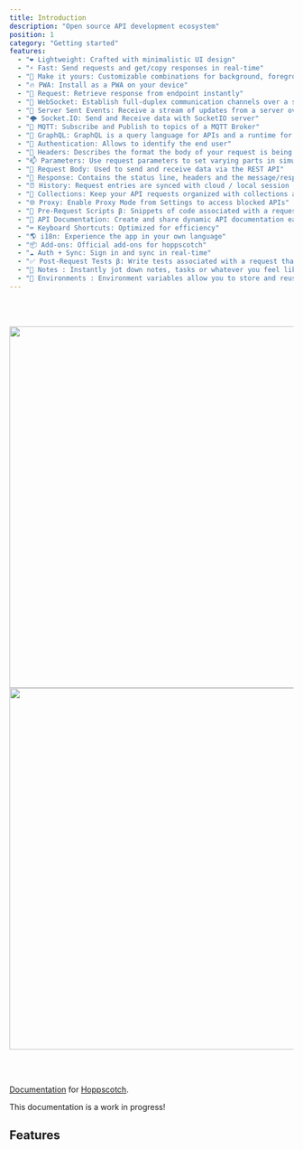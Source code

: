 ```yaml
---
title: Introduction
description: "Open source API development ecosystem"
position: 1
category: "Getting started"
features:
  - "❤️ Lightweight: Crafted with minimalistic UI design"
  - "⚡️ Fast: Send requests and get/copy responses in real-time"
  - "🌈 Make it yours: Customizable combinations for background, foreground and accent colors"
  - "🔥 PWA: Install as a PWA on your device"
  - "🚀 Request: Retrieve response from endpoint instantly"
  - "🔌 WebSocket: Establish full-duplex communication channels over a single TCP connection"
  - "📡 Server Sent Events: Receive a stream of updates from a server over a HTTP connection without resorting to polling"
  - "🌩 Socket.IO: Send and Receive data with SocketIO server"
  - "🦟 MQTT: Subscribe and Publish to topics of a MQTT Broker"
  - "🔮 GraphQL: GraphQL is a query language for APIs and a runtime for fulfilling those queries with your existing data"
  - "🔐 Authentication: Allows to identify the end user"
  - "📢 Headers: Describes the format the body of your request is being sent as"
  - "📫 Parameters: Use request parameters to set varying parts in simulated requests"
  - "📃 Request Body: Used to send and receive data via the REST API"
  - "👋 Response: Contains the status line, headers and the message/response body"
  - "⏰ History: Request entries are synced with cloud / local session storage to restore with a single click"
  - "📁 Collections: Keep your API requests organized with collections and folders. Reuse them with a single click"
  - "🌐 Proxy: Enable Proxy Mode from Settings to access blocked APIs"
  - "📜 Pre-Request Scripts β: Snippets of code associated with a request that are executed before the request is sent"
  - "📄 API Documentation: Create and share dynamic API documentation easily, quickly"
  - "⌨️ Keyboard Shortcuts: Optimized for efficiency"
  - "🌎 i18n: Experience the app in your own language"
  - "📦 Add-ons: Official add-ons for hoppscotch"
  - "☁️ Auth + Sync: Sign in and sync in real-time"
  - "✅ Post-Request Tests β: Write tests associated with a request that are executed after the request response"
  - "📝 Notes : Instantly jot down notes, tasks or whatever you feel like as they come to your mind"
  - "🌱 Environments : Environment variables allow you to store and reuse values in your requests and scripts"
---
```


<br/><br/>

<img src="/preview.png" class="light-img" width="1280" height="640" alt=""/>
<img src="/preview-dark.png" class="dark-img" width="1280" height="640" alt=""/>

<br/><br/>

[Documentation]() for [Hoppscotch](https://hoppscotch.io).

<alert type="success">

This documentation is a work in progress!

</alert>

## Features

<list :items="features"></list>

<br/><br/>
